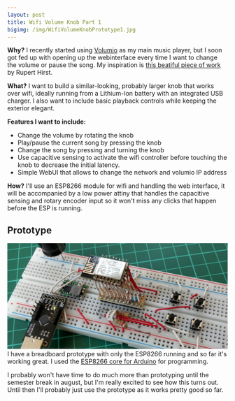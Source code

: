 ```yaml
---
layout: post
title: Wifi Volume Knob Part 1
bigimg: /img/WifiVolumeKnobPrototype1.jpg
---
```


**Why?**
I recently started using [Volumio](https://volumio.org/) as my main music player, but I soon got fed up with opening up the webinterface every time I want to change the volume or pause the song.
My inspiration is [this beatiful piece of work](http://runawaybrainz.blogspot.de/2013/11/adafruit-trinket-compatible-volume-usb.html) by Rupert Hirst.

**What?**
I want to build a similar-looking, probably larger knob that works over wifi, ideally running from a Lithium-Ion battery with an integrated USB charger. I also want to include basic playback controls while keeping the exterior elegant.

**Features I want to include:**  
* Change the volume by rotating the knob  
* Play/pause the current song by pressing the knob  
* Change the song by pressing and turning the knob  
* Use capacitive sensing to activate the wifi controller before touching the knob to decrease the initial latency.  
* Simple WebUI that allows to change the network and volumio IP address  

**How?**
I'll use an ESP8266 module for wifi and handling the web interface, it will be accompanied by a low power attiny that handles the capacitive sensing and rotary encoder input so it won't miss any clicks that happen before the ESP is running.

Prototype
-----
![Prototype](/img/WifiVolumeKnobPrototype1.jpg)
I have a breadboard prototype with only the ESP8266 running and so far it's working great. I used the [ESP8266 core for Arduino](https://github.com/esp8266/Arduino) for programming.

I probably won't have time to do much more than prototyping until the semester break in august, but I'm really excited to see how this turns out. Until then I'll probably just use the prototype as it works pretty good so far.
